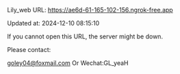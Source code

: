 Lily_web URL: https://ae6d-61-165-102-156.ngrok-free.app

Updated at: 2024-12-10 08:15:10

If you cannot open this URL, the server might be down.

Please contact: 

goley04@foxmail.com Or Wechat:GL_yeaH